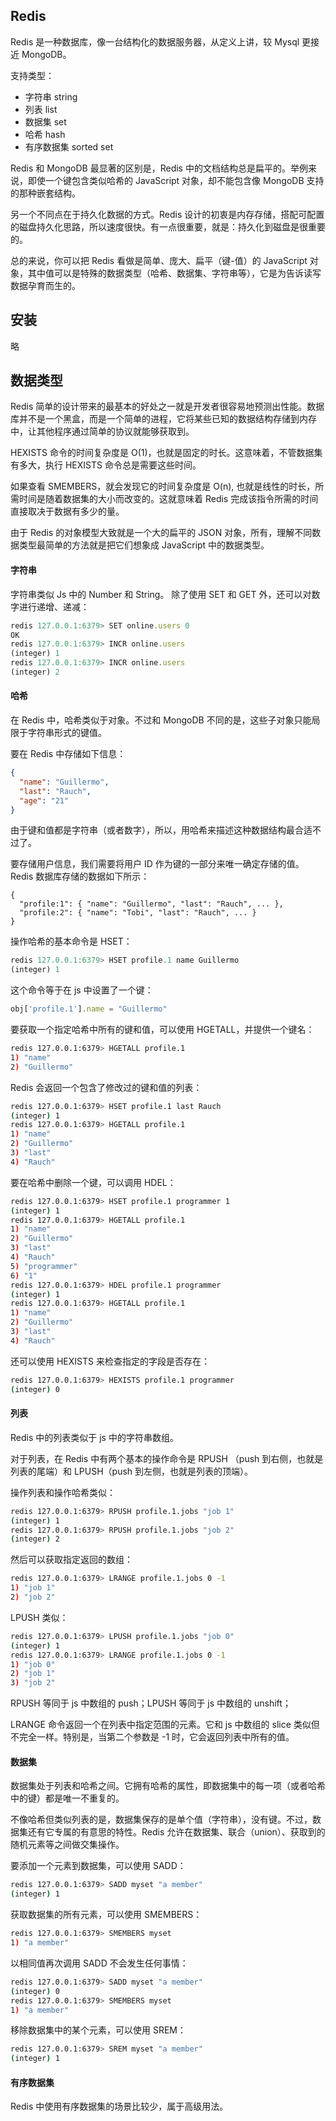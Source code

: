 ## Redis

Redis 是一种数据库，像一台结构化的数据服务器，从定义上讲，较 Mysql 更接近 MongoDB。

支持类型：
- 字符串 string
- 列表 list
- 数据集 set
- 哈希 hash
- 有序数据集 sorted set

Redis 和 MongoDB 最显著的区别是，Redis 中的文档结构总是扁平的。举例来说，即使一个键包含类似哈希的 JavaScript 对象，却不能包含像 MongoDB 支持的那种嵌套结构。

另一个不同点在于持久化数据的方式。Redis 设计的初衷是内存存储，搭配可配置的磁盘持久化思路，所以速度很快。有一点很重要，就是：持久化到磁盘是很重要的。

总的来说，你可以把 Redis 看做是简单、庞大、扁平（键-值）的 JavaScript 对象，其中值可以是特殊的数据类型（哈希、数据集、字符串等），它是为告诉读写数据孕育而生的。

## 安装

略

## 数据类型

Redis 简单的设计带来的最基本的好处之一就是开发者很容易地预测出性能。数据库并不是一个黑盒，而是一个简单的进程，它将某些已知的数据结构存储到内存中，让其他程序通过简单的协议就能够获取到。

HEXISTS 命令的时间复杂度是 O(1)，也就是固定的时长。这意味着，不管数据集有多大，执行 HEXISTS 命令总是需要这些时间。

如果查看 SMEMBERS，就会发现它的时间复杂度是 O(n), 也就是线性的时长，所需时间是随着数据集的大小而改变的。这就意味着 Redis 完成该指令所需的时间直接取决于数据有多少的量。

由于 Redis 的对象模型大致就是一个大的扁平的 JSON 对象，所有，理解不同数据类型最简单的方法就是把它们想象成 JavaScript 中的数据类型。

#### 字符串

字符串类似 Js 中的 Number 和 String。
除了使用 SET 和 GET 外，还可以对数字进行递增、递减：
```js
redis 127.0.0.1:6379> SET online.users 0
OK
redis 127.0.0.1:6379> INCR online.users
(integer) 1
redis 127.0.0.1:6379> INCR online.users
(integer) 2
```

#### 哈希

在 Redis 中，哈希类似于对象。不过和 MongoDB 不同的是，这些子对象只能局限于字符串形式的键值。

要在 Redis 中存储如下信息：
```json
{
  "name": "Guillermo",
  "last": "Rauch",
  "age": "21"
}
```

由于键和值都是字符串（或者数字），所以，用哈希来描述这种数据结构最合适不过了。

要存储用户信息，我们需要将用户 ID 作为键的一部分来唯一确定存储的值。Redis 数据库存储的数据如下所示：

```
{
  "profile:1": { "name": "Guillermo", "last": "Rauch", ... },
  "profile:2": { "name": "Tobi", "last": "Rauch", ... }
}
```

操作哈希的基本命令是 HSET：
```js
redis 127.0.0.1:6379> HSET profile.1 name Guillermo
(integer) 1
```

这个命令等于在 js 中设置了一个键：
```js
obj['profile.1'].name = "Guillermo"
```

要获取一个指定哈希中所有的键和值，可以使用 HGETALL，并提供一个键名：
```bash
redis 127.0.0.1:6379> HGETALL profile.1
1) "name"
2) "Guillermo"
```

Redis 会返回一个包含了修改过的键和值的列表：
```bash
redis 127.0.0.1:6379> HSET profile.1 last Rauch
(integer) 1
redis 127.0.0.1:6379> HGETALL profile.1
1) "name"
2) "Guillermo"
3) "last"
4) "Rauch"
```

要在哈希中删除一个键，可以调用 HDEL：
```bash
redis 127.0.0.1:6379> HSET profile.1 programmer 1
(integer) 1
redis 127.0.0.1:6379> HGETALL profile.1
1) "name"
2) "Guillermo"
3) "last"
4) "Rauch"
5) "programmer"
6) "1"
redis 127.0.0.1:6379> HDEL profile.1 programmer
(integer) 1
redis 127.0.0.1:6379> HGETALL profile.1
1) "name"
2) "Guillermo"
3) "last"
4) "Rauch"
```

还可以使用 HEXISTS 来检查指定的字段是否存在：
```bash
redis 127.0.0.1:6379> HEXISTS profile.1 programmer
(integer) 0
```

#### 列表

Redis 中的列表类似于 js 中的字符串数组。

对于列表，在 Redis 中有两个基本的操作命令是 RPUSH （push 到右侧，也就是列表的尾端）和 LPUSH（push 到左侧，也就是列表的顶端）。

操作列表和操作哈希类似：
```bash
redis 127.0.0.1:6379> RPUSH profile.1.jobs "job 1"
(integer) 1
redis 127.0.0.1:6379> RPUSH profile.1.jobs "job 2"
(integer) 2
```

然后可以获取指定返回的数组：
```bash
redis 127.0.0.1:6379> LRANGE profile.1.jobs 0 -1
1) "job 1"
2) "job 2"
```

LPUSH 类似：
```bash
redis 127.0.0.1:6379> LPUSH profile.1.jobs "job 0"
(integer) 1
redis 127.0.0.1:6379> LRANGE profile.1.jobs 0 -1
1) "job 0"
2) "job 1"
3) "job 2"
```

RPUSH 等同于 js 中数组的 push；LPUSH 等同于 js 中数组的 unshift；

LRANGE 命令返回一个在列表中指定范围的元素。它和 js 中数组的 slice 类似但不完全一样。特别是，当第二个参数是 -1 时，它会返回列表中所有的值。


#### 数据集

数据集处于列表和哈希之间。它拥有哈希的属性，即数据集中的每一项（或者哈希中的键）都是唯一不重复的。

不像哈希但类似列表的是，数据集保存的是单个值（字符串），没有键。不过，数据集还有它专属的有意思的特性。Redis 允许在数据集、联合（union）、获取到的随机元素等之间做交集操作。

要添加一个元素到数据集，可以使用 SADD：
```bash
redis 127.0.0.1:6379> SADD myset "a member"
(integer) 1
```

获取数据集的所有元素，可以使用 SMEMBERS：
```bash
redis 127.0.0.1:6379> SMEMBERS myset
1) "a member"
```

以相同值再次调用 SADD 不会发生任何事情：
```bash
redis 127.0.0.1:6379> SADD myset "a member"
(integer) 0
redis 127.0.0.1:6379> SMEMBERS myset
1) "a member"
```

移除数据集中的某个元素，可以使用 SREM：
```bash
redis 127.0.0.1:6379> SREM myset "a member"
(integer) 1
```


#### 有序数据集

Redis 中使用有序数据集的场景比较少，属于高级用法。

